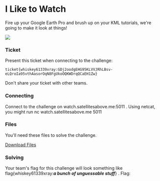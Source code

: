# I Like to Watch

Fire up your Google Earth Pro and brush up on your KML tutorials, we're going to make it look at things!

![](https://media.giphy.com/media/7jeOTMdLRDJ3q/giphy.gif)

### Ticket

Present this ticket when connecting to the challenge:
```
ticket{whiskey61339xray:GDj2oodgEHG95KLVVJRhLBsv-eLQroIa95vthAasorOqN8FgUkoOQKWDrqQCaEH1Zw}
```

Don't share your ticket with other teams.

### Connecting

Connect to the challenge on watch.satellitesabove.me:5011 . Using netcat, you might run nc watch.satellitesabove.me 5011

### Files

You'll need these files to solve the challenge.

[Download Files](https://github.com/AmieDD/ADDVulcan/blob/master/Astronomy%20Astrophysics%20Astrometry%20Astrodynamics%20AAAA/I%20Like%20to%20Watch/convertcsv.csv)

### Solving

Your team's flag for this challenge will look something like flag{whiskey61339xray:___a bunch of unguessable stuff___} .
Flag:

